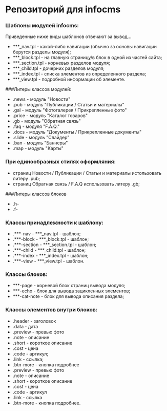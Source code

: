 # Репозиторий для infocms
### Шаблоны модулей infocms:
Приведенные ниже виды шаблонов отвечают за вывод...

* ***_nav.tpl - какой-либо навигации (обычно за основы навигации берутся разделы модуля);
* ***_block.tpl - на главную страницу/в блок в одной из частей сайта;
* ***_section.tpl - корневых разделов модуля;
* ***_child.tpl - дочерних разделов модуля;
* ***_index.tpl - списка элементов из определенного раздела;
* ***_view.tpl - подробной информации об элементе.

###Литеры классов модулей:
* .news - модуль "Новости"
* .pub - модуль "Публикации / Статьи и материалы"
* .gal - модуль "Фотогалерея / Прикрепленные фото"
* .price - модуль "Каталог товаров"
* .gb - модуль "Обратная связь"
* .faq - модуля "F.A.Q."
* .docs - модуль "Документы / Прикрепленные документы"
* .slide - модуль "Слайдер"
* .ban - модуль "Баннеры"
* .map - модуль "Карты"

### При единообразных стилях оформляния:
* страниц Новости / Публикации / Статьи и материалы истользовать литеру .pub;
* страниц Обратная связь / F.A.Q использовать литеру .gb;

###Литеры классов блоков
* .h-
* .f-

### Классы принадлежности к шаблону:
* .***-nav - ***_nav.tpl - шаблон;
* .***-block - ***_block.tpl - шаблон;
* .***-section - ***_section.tpl - шаблон;
* .***-child - ***_child.tpl - шаблон;
* .***-index - ***_index.tpl - шаблон;
* .***-view - ***_view.tpl - шаблон.


### Классы блоков:
* ***-page - корневой блок страниц вывода модуля;
* ***-echo - блок для вывода зацикленных элементов;
* ***-cat-note - блок для вывода описания раздела;

### Классы элементов внутри блоков:
* .header - заголовок
* .data - дата
* .preview - превью фото 
* .note - описание
* .short - короткое описание
* .cost - цена
* .code - артикул;
* .link - ссылка;
* .btn-more - кнопка подробнее
* .preview - превью фото
* .note - описание
* .short - короткое описание
* .cost - цена
* .code - артикул
* .link - ссылка
* .btn-more - кнопка подробнее.
